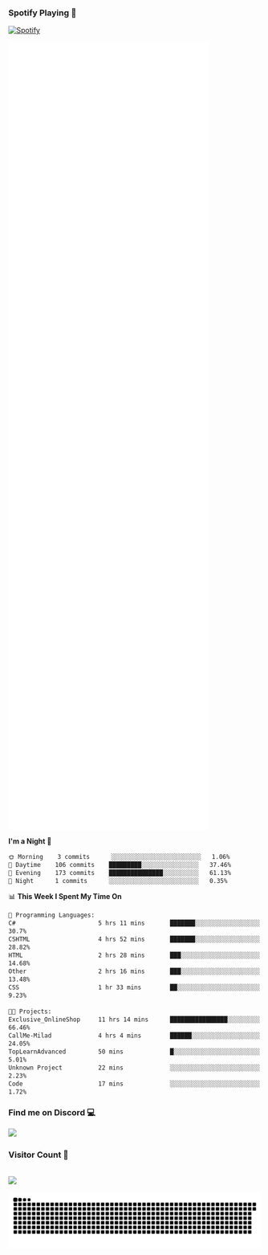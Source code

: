 ### Spotify Playing 🎵
[![Spotify](https://spotify-livestats-callme-milad.vercel.app/api/spotify)](https://open.spotify.com/user/314mrt6dxn5cqoxklh3thbwlr6by)

<img align="center" src="/github-metrics.svg" alt="Metrics" width="400">

<!--START_SECTION:waka-->
**I'm a Night 🦉** 

```text
🌞 Morning    3 commits      ░░░░░░░░░░░░░░░░░░░░░░░░░   1.06% 
🌆 Daytime    106 commits    █████████░░░░░░░░░░░░░░░░   37.46% 
🌃 Evening    173 commits    ███████████████░░░░░░░░░░   61.13% 
🌙 Night      1 commits      ░░░░░░░░░░░░░░░░░░░░░░░░░   0.35%

```


📊 **This Week I Spent My Time On** 

```text
💬 Programming Languages: 
C#                       5 hrs 11 mins       ███████░░░░░░░░░░░░░░░░░░   30.7% 
CSHTML                   4 hrs 52 mins       ███████░░░░░░░░░░░░░░░░░░   28.82% 
HTML                     2 hrs 28 mins       ███░░░░░░░░░░░░░░░░░░░░░░   14.68% 
Other                    2 hrs 16 mins       ███░░░░░░░░░░░░░░░░░░░░░░   13.48% 
CSS                      1 hr 33 mins        ██░░░░░░░░░░░░░░░░░░░░░░░   9.23%

🐱‍💻 Projects: 
Exclusive_OnlineShop     11 hrs 14 mins      ████████████████░░░░░░░░░   66.46% 
CallMe-Milad             4 hrs 4 mins        ██████░░░░░░░░░░░░░░░░░░░   24.05% 
TopLearnAdvanced         50 mins             █░░░░░░░░░░░░░░░░░░░░░░░░   5.01% 
Unknown Project          22 mins             ░░░░░░░░░░░░░░░░░░░░░░░░░   2.23% 
Code                     17 mins             ░░░░░░░░░░░░░░░░░░░░░░░░░   1.72%

```


<!--END_SECTION:waka-->

### Find me on Discord 💻
<a href="https://discord.gg/pQVcABAxAy" rel="nofollow"> 
  <img src="https://discord.c99.nl/widget/theme-3/977957889358573609.png" data-canonical-src="https://discord.c99.nl/widget/theme-3/977957889358573609.png" style="max-width: 100%;"></a>

### Visitor Count 🔢
<p align="left"> 
  <br>
  <img src="https://profile-counter.glitch.me/callme-devil/count.svg" />
</p>

<img src="https://github.com/callme-devil/callme-devil/blob/output/github-contribution-grid-snake.svg" alt="snake" style="max-width: 100%;">
